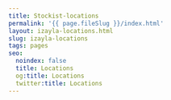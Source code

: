 ```yaml
---
title: Stockist-locations
permalink: '{{ page.fileSlug }}/index.html'
layout: izayla-locations.html
slug: izayla-locations
tags: pages
seo:
  noindex: false
  title: Locations
  og:title: Locations
  twitter:title: Locations
---
```



